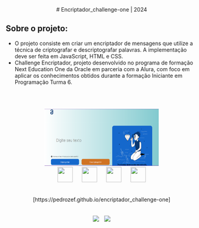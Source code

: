<div align="center">
# Encriptador_challenge-one | 2024
</div>

## Sobre o projeto:

- O projeto consiste em criar um encriptador de mensagens que utilize a técnica de criptografar e descriptografar palavras. A implementação deve ser feita em JavaScript, HTML e CSS.
- Challenge Encriptador, projeto desenvolvido no programa de formação Next Education One da Oracle em parceria com a Alura, com foco em aplicar os conhecimentos obtidos durante a formação Iniciante em Programação Turma 6.

<br><br>
<div  align="center">
    <img src="./assets/img/challege01.png" width="300" height="150" hspace="25">
</div>
<div align="center">
    <img src="https://cdn.jsdelivr.net/gh/devicons/devicon/icons/git/git-original.svg" width="40" height="40" hspace="10">
    <img src="https://cdn.jsdelivr.net/gh/devicons/devicon/icons/html5/html5-original.svg" width="40" height="40" hspace="10">
    <img src="https://cdn.jsdelivr.net/gh/devicons/devicon/icons/css3/css3-original.svg" width="40" height="40" hspace="10">
    <img src="https://cdn.jsdelivr.net/gh/devicons/devicon/icons/javascript/javascript-original.svg" width="40" height="40" hspace="10">     
</div>
<br><br>
<div align="center">
    [https://pedrozef.github.io/encriptador_challenge-one]
</div>
<br><br>
<div align="center">
    <img src="https://img.shields.io/badge/IN%C3%8DCIO-28%2F01%2F2024-green" hspace="5"/>
    <img src="https://img.shields.io/badge/T%C3%89RMINO-14%2F02%2F2024-red" hspace="5"/>
</div>
<br>

